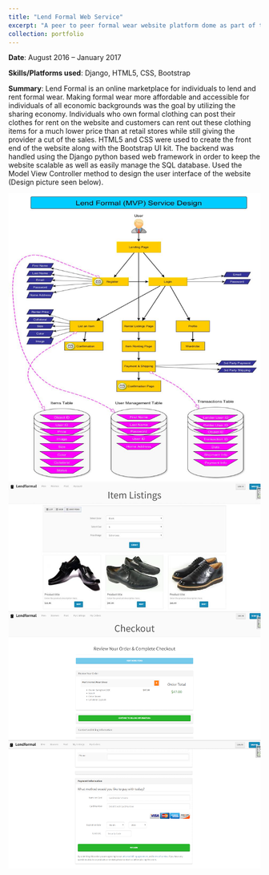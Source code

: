 ```yaml
---
title: "Lend Formal Web Service"
excerpt: "A peer to peer formal wear website platform dome as part of the Idea to Prototype program at Georgia Tech. <br/><a href="https://vumz.github.io/portfolio/portfolio-5/"><img src='/images/LFLanding.jpeg'></a>"
collection: portfolio
---
```


**Date**: August 2016 – January 2017

**Skills/Platforms used**: Django, HTML5, CSS, Bootstrap 

**Summary**: Lend Formal is an online marketplace for individuals to lend and rent formal wear. Making formal wear more affordable and accessible for individuals of all economic backgrounds was the goal by utilizing the sharing economy. Individuals who own formal clothing can post their clothes for rent on the website and customers can rent out these clothing items for a much lower price than at retail stores while still giving the provider a cut of the sales. HTML5 and CSS were used to create the front end of the website along with the Bootstrap UI kit. The backend was handled using the Django python based web framework in order to keep the website scalable as well as easily manage the SQL database. Used the Model View Controller method to design the user interface of the website (Design picture seen below). 

![Website Design](/images/LFServiceDesign.png)
![Item Listings](/images/LFListing.jpeg)
![Checkout](/images/LFCheckout.png)
![Payment](/images/LFPayment.png)



